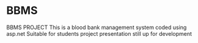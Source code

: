 # BBMS
BBMS PROJECT
This is a blood bank management system
coded using asp.net
Suitable for students project presentation
still up for development
